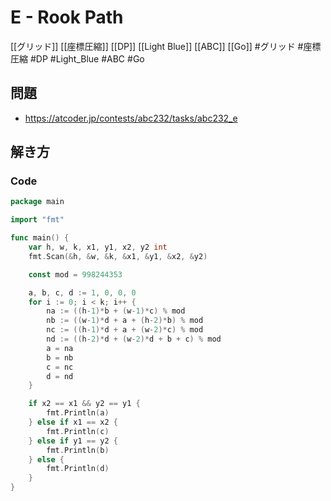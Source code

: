 # E - Rook Path
[[グリッド]] [[座標圧縮]] [[DP]] [[Light Blue]] [[ABC]] [[Go]]
#グリッド #座標圧縮 #DP #Light_Blue #ABC #Go 

## 問題
- https://atcoder.jp/contests/abc232/tasks/abc232_e

## 解き方
### Code
```go
package main

import "fmt"

func main() {
	var h, w, k, x1, y1, x2, y2 int
	fmt.Scan(&h, &w, &k, &x1, &y1, &x2, &y2)

	const mod = 998244353

	a, b, c, d := 1, 0, 0, 0
	for i := 0; i < k; i++ {
		na := ((h-1)*b + (w-1)*c) % mod
		nb := ((w-1)*d + a + (h-2)*b) % mod
		nc := ((h-1)*d + a + (w-2)*c) % mod
		nd := ((h-2)*d + (w-2)*d + b + c) % mod
		a = na
		b = nb
		c = nc
		d = nd
	}

	if x2 == x1 && y2 == y1 {
		fmt.Println(a)
	} else if x1 == x2 {
		fmt.Println(c)
	} else if y1 == y2 {
		fmt.Println(b)
	} else {
		fmt.Println(d)
	}
}
```